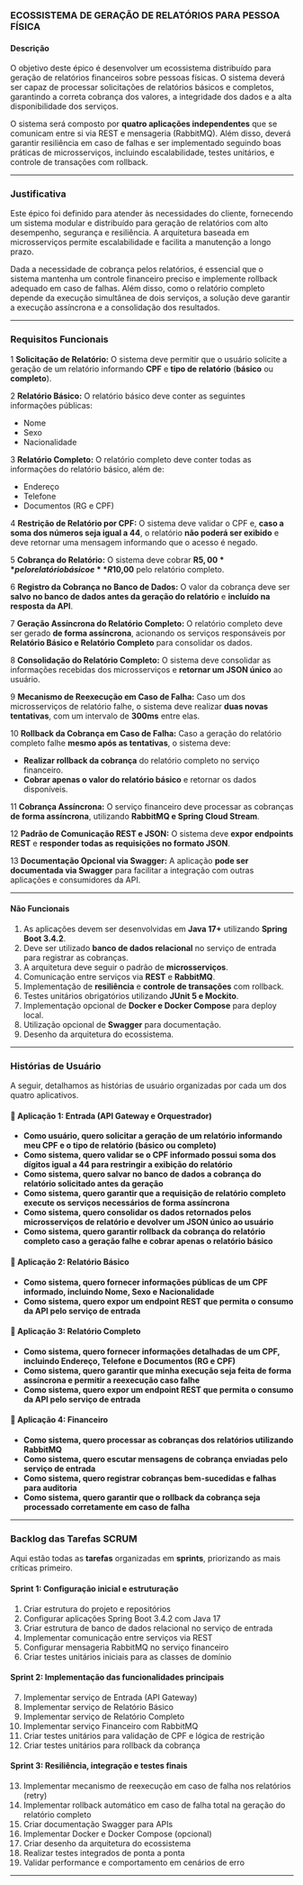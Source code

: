 ### **ECOSSISTEMA DE GERAÇÃO DE RELATÓRIOS PARA PESSOA FÍSICA**

#### **Descrição**
O objetivo deste épico é desenvolver um ecossistema distribuído para geração de relatórios financeiros sobre pessoas físicas. O sistema deverá ser capaz de processar solicitações de relatórios básicos e completos, garantindo a correta cobrança dos valores, a integridade dos dados e a alta disponibilidade dos serviços.

O sistema será composto por **quatro aplicações independentes** que se comunicam entre si via REST e mensageria (RabbitMQ). Além disso, deverá garantir resiliência em caso de falhas e ser implementado seguindo boas práticas de microsserviços, incluindo escalabilidade, testes unitários, e controle de transações com rollback.

---

### **Justificativa**
Este épico foi definido para atender às necessidades do cliente, fornecendo um sistema modular e distribuído para geração de relatórios com alto desempenho, segurança e resiliência. A arquitetura baseada em microsserviços permite escalabilidade e facilita a manutenção a longo prazo.

Dada a necessidade de cobrança pelos relatórios, é essencial que o sistema mantenha um controle financeiro preciso e implemente rollback adequado em caso de falhas. Além disso, como o relatório completo depende da execução simultânea de dois serviços, a solução deve garantir a execução assíncrona e a consolidação dos resultados.

---

### **Requisitos Funcionais**

1️ **Solicitação de Relatório:** O sistema deve permitir que o usuário solicite a geração de um relatório informando **CPF** e **tipo de relatório** (**básico** ou **completo**).

2️ **Relatório Básico:** O relatório básico deve conter as seguintes informações públicas:
   - Nome  
   - Sexo  
   - Nacionalidade  

3️ **Relatório Completo:** O relatório completo deve conter todas as informações do relatório básico, além de:
   - Endereço  
   - Telefone  
   - Documentos (RG e CPF)  

4️ **Restrição de Relatório por CPF:** O sistema deve validar o CPF e, **caso a soma dos números seja igual a 44**, o relatório **não poderá ser exibido** e deve retornar uma mensagem informando que o acesso é negado.

5️ **Cobrança do Relatório:** O sistema deve cobrar **R$5,00** pelo relatório básico e **R$10,00** pelo relatório completo. 

6️ **Registro da Cobrança no Banco de Dados:** O valor da cobrança deve ser **salvo no banco de dados antes da geração do relatório** e **incluído na resposta da API**.

7 **Geração Assíncrona do Relatório Completo:** O relatório completo deve ser gerado **de forma assíncrona**, acionando os serviços responsáveis por **Relatório Básico e Relatório Completo** para consolidar os dados.

8 **Consolidação do Relatório Completo:** O sistema deve consolidar as informações recebidas dos microsserviços e **retornar um JSON único** ao usuário.

9 **Mecanismo de Reexecução em Caso de Falha:** Caso um dos microsserviços de relatório falhe, o sistema deve realizar **duas novas tentativas**, com um intervalo de **300ms** entre elas.

10 **Rollback da Cobrança em Caso de Falha:** Caso a geração do relatório completo falhe **mesmo após as tentativas**, o sistema deve:
   - **Realizar rollback da cobrança** do relatório completo no serviço financeiro.  
   - **Cobrar apenas o valor do relatório básico** e retornar os dados disponíveis.

11 **Cobrança Assíncrona:** O serviço financeiro deve processar as cobranças **de forma assíncrona**, utilizando **RabbitMQ e Spring Cloud Stream**.

12 **Padrão de Comunicação REST e JSON:** O sistema deve **expor endpoints REST** e **responder todas as requisições no formato JSON**.

13 **Documentação Opcional via Swagger:** A aplicação **pode ser documentada via Swagger** para facilitar a integração com outras aplicações e consumidores da API.

---

#### **Não Funcionais**
1. As aplicações devem ser desenvolvidas em **Java 17+** utilizando **Spring Boot 3.4.2**.
2. Deve ser utilizado **banco de dados relacional** no serviço de entrada para registrar as cobranças.
3. A arquitetura deve seguir o padrão de **microsserviços**.
4. Comunicação entre serviços via **REST** e **RabbitMQ**.
5. Implementação de **resiliência** e **controle de transações** com rollback.
6. Testes unitários obrigatórios utilizando **JUnit 5 e Mockito**.
7. Implementação opcional de **Docker e Docker Compose** para deploy local.
8. Utilização opcional de **Swagger** para documentação.
9. Desenho da arquitetura do ecossistema.

---

### **Histórias de Usuário**
A seguir, detalhamos as histórias de usuário organizadas por cada um dos quatro aplicativos.

#### **📌 Aplicação 1: Entrada (API Gateway e Orquestrador)**
- **Como usuário, quero solicitar a geração de um relatório informando meu CPF e o tipo de relatório (básico ou completo)**
- **Como sistema, quero validar se o CPF informado possui soma dos dígitos igual a 44 para restringir a exibição do relatório**
- **Como sistema, quero salvar no banco de dados a cobrança do relatório solicitado antes da geração**
- **Como sistema, quero garantir que a requisição de relatório completo execute os serviços necessários de forma assíncrona**
- **Como sistema, quero consolidar os dados retornados pelos microsserviços de relatório e devolver um JSON único ao usuário**
- **Como sistema, quero garantir rollback da cobrança do relatório completo caso a geração falhe e cobrar apenas o relatório básico**

#### **📌 Aplicação 2: Relatório Básico**
- **Como sistema, quero fornecer informações públicas de um CPF informado, incluindo Nome, Sexo e Nacionalidade**
- **Como sistema, quero expor um endpoint REST que permita o consumo da API pelo serviço de entrada**

#### **📌 Aplicação 3: Relatório Completo**
- **Como sistema, quero fornecer informações detalhadas de um CPF, incluindo Endereço, Telefone e Documentos (RG e CPF)**
- **Como sistema, quero garantir que minha execução seja feita de forma assíncrona e permitir a reexecução caso falhe**
- **Como sistema, quero expor um endpoint REST que permita o consumo da API pelo serviço de entrada**

#### **📌 Aplicação 4: Financeiro**
- **Como sistema, quero processar as cobranças dos relatórios utilizando RabbitMQ**
- **Como sistema, quero escutar mensagens de cobrança enviadas pelo serviço de entrada**
- **Como sistema, quero registrar cobranças bem-sucedidas e falhas para auditoria**
- **Como sistema, quero garantir que o rollback da cobrança seja processado corretamente em caso de falha**

---

### **Backlog das Tarefas SCRUM**
Aqui estão todas as **tarefas** organizadas em **sprints**, priorizando as mais críticas primeiro.

#### **Sprint 1: Configuração inicial e estruturação**
1. Criar estrutura do projeto e repositórios
2. Configurar aplicações Spring Boot 3.4.2 com Java 17
3. Criar estrutura de banco de dados relacional no serviço de entrada
4. Implementar comunicação entre serviços via REST
5. Configurar mensageria RabbitMQ no serviço financeiro
6. Criar testes unitários iniciais para as classes de domínio

#### **Sprint 2: Implementação das funcionalidades principais**
7. Implementar serviço de Entrada (API Gateway)
8. Implementar serviço de Relatório Básico
9. Implementar serviço de Relatório Completo
10. Implementar serviço Financeiro com RabbitMQ
11. Criar testes unitários para validação de CPF e lógica de restrição
12. Criar testes unitários para rollback da cobrança

#### **Sprint 3: Resiliência, integração e testes finais**
13. Implementar mecanismo de reexecução em caso de falha nos relatórios (retry)
14. Implementar rollback automático em caso de falha total na geração do relatório completo
15. Criar documentação Swagger para APIs
16. Implementar Docker e Docker Compose (opcional)
17. Criar desenho da arquitetura do ecossistema
18. Realizar testes integrados de ponta a ponta
19. Validar performance e comportamento em cenários de erro

---